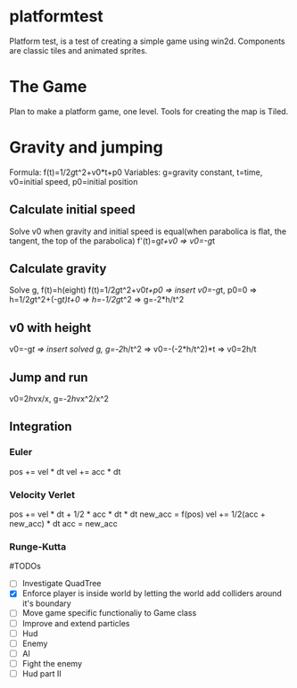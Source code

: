 # platformtest

Platform test, is a test of creating a simple game using win2d. Components are classic tiles and animated sprites.

# The Game
Plan to make a platform game, one level. Tools for creating the map is Tiled.

# Gravity and jumping
Formula: f(t)=1/2*g*t^2+v0*t+p0
Variables: g=gravity constant, t=time, v0=initial speed, p0=initial position
## Calculate initial speed
Solve v0 when gravity and initial speed is equal(when parabolica is flat, the tangent, the top of the parabolica)
f'(t)=g*t+v0 => v0=-g*t
## Calculate gravity
Solve g, f(t)=h(eight)
f(t)=1/2*g*t^2+v0*t+p0 => insert v0=-g*t, p0=0 => h=1/2*g*t^2+(-g*t)*t+0 => h=-1/2*g*t^2 => g=-2*h/t^2
## v0 with height
v0=-g*t => insert solved g, g=-2*h/t^2 => v0=-(-2*h/t^2)*t => v0=2h/t
## Jump and run
v0=2*h*vx/x, g=-2*h*vx^2/x^2
## Integration
### Euler
pos += vel * dt
vel += acc * dt
### Velocity Verlet
pos += vel * dt + 1/2 * acc * dt * dt
new_acc = f(pos)
vel += 1/2(acc + new_acc) * dt
acc = new_acc

### Runge-Kutta

#TODOs
- [ ] Investigate QuadTree
- [x] Enforce player is inside world by letting the world add colliders around it's boundary
- [ ] Move game specific functionaliy to Game class
- [ ] Improve and extend particles
- [ ] Hud
- [ ] Enemy
- [ ] AI
- [ ] Fight the enemy
- [ ] Hud part II